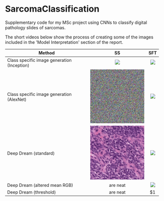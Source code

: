# SarcomaClassification
Supplementary code for my MSc project using CNNs to classify digital pathology slides of sarcomas.

The short videos below show the process of creating some of the images included in the 'Model Interpretation' section of the report.

| Method        | SS            | SFT   |
| ------------- |:-------------:| :-----:|
| Class specific image generation (Inception) | ![](gifs/SS_CSIG_inception.gif) | ![](gifs/SFT_CSIG_inception.gif) |
| Class specific image generation (AlexNet) | ![](gifs/alexnet_SS_CSIG.gif)      |  ![](gifs/alexnet_SFT_CSIG.gif) |
| Deep Dream (standard)| ![](gifs/SS_deepdream.gif) | ![](gifs/SFT_deepdream.gif) |
| Deep Dream (altered mean RGB)| are neat      |  ![](gifs/SFT_deepdream_prior1.gif) |
| Deep Dream (threshold)| are neat      |    $1 |





